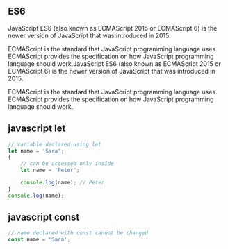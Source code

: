 ## ES6 ##
   JavaScript ES6 (also known as ECMAScript 2015 or ECMAScript 6) is the newer version of JavaScript that was introduced in 2015.

ECMAScript is the standard that JavaScript programming language uses. ECMAScript provides the specification on how JavaScript programming language should work.JavaScript ES6 (also known as ECMAScript 2015 or ECMAScript 6) is the newer version of JavaScript that was introduced in 2015.

ECMAScript is the standard that JavaScript programming language uses. ECMAScript provides the specification on how JavaScript programming language should work.
## javascript let ##
```javascript
// variable declared using let
let name = 'Sara';
{
    // can be accessed only inside
    let name = 'Peter';

    console.log(name); // Peter
}
console.log(name);
```
## javascript const ##
```javascript
// name declared with const cannot be changed
const name = 'Sara';
```